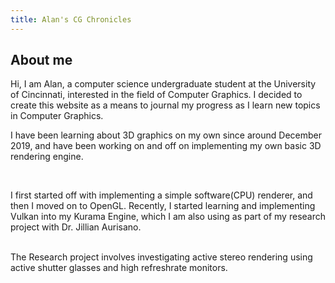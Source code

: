 ```yaml
---
title: Alan's CG Chronicles
---
```


<h2>About me</h2>
 <p>Hi, I am Alan, a computer science undergraduate student at the University of Cincinnati, interested in the field of Computer Graphics. I decided to create this website as a means to journal my progress as I learn new topics in Computer Graphics.

<br>

I have been learning about 3D graphics on my own since around December 2019, and have been working on and off on implementing my own basic 3D rendering engine. 

<br>

I first started off with implementing a simple software(CPU) renderer, and then I moved on to OpenGL. Recently, I started learning and implementing Vulkan into my Kurama Engine, which I am also using as part of my research project with Dr. Jillian Aurisano.

<br>
The Research project involves investigating active stereo rendering using active shutter glasses and high refreshrate monitors.
 <p>
